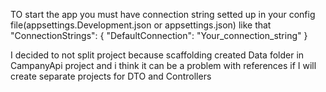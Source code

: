 TO start the app you must have connection string setted up in your config file(appsettings.Development.json or appsettings.json) like that
  "ConnectionStrings": {
    "DefaultConnection": "Your_connection_string"
  }

I decided to not split project because scaffolding created Data folder in CampanyApi project and i think it can be a problem with references if I will create separate projects for DTO and Controllers 
